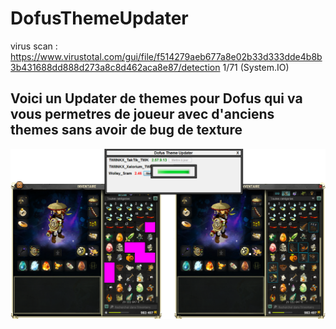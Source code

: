 # DofusThemeUpdater
virus scan : https://www.virustotal.com/gui/file/f514279aeb677a8e02b33d333dde4b8b3b431688dd888d273a8c8d462aca8e87/detection 1/71 (System.IO)
<h2>Voici un Updater de themes pour Dofus qui va vous permetres de joueur avec d'anciens themes sans avoir de bug de texture</h2>

![alt text](https://github.com/AmlostudioDev/DofusThemeUpdater/blob/main/Preview/DofusThemeUpdater_v1.png?raw=true)
